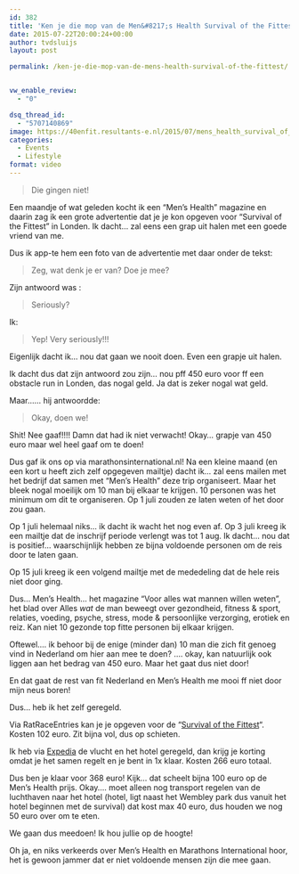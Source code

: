 ```yaml
---
id: 382
title: 'Ken je die mop van de Men&#8217;s Health Survival of the Fittest?'
date: 2015-07-22T20:00:24+00:00
author: tvdsluijs
layout: post

permalink: /ken-je-die-mop-van-de-mens-health-survival-of-the-fittest/


vw_enable_review:
  - "0"

dsq_thread_id:
  - "5707140869"
image: https://40enfit.resultants-e.nl/2015/07/mens_health_survival_of_the_fittest.jpg
categories:
  - Events
  - Lifestyle
format: video
---
```

> Die gingen niet!

Een maandje of wat geleden kocht ik een &#8220;Men&#8217;s Health&#8221; magazine en daarin zag ik een grote advertentie dat je je kon opgeven voor &#8220;Survival of the Fittest&#8221; in Londen. Ik dacht&#8230; zal eens een grap uit halen met een goede vriend van me.<!--more-->

Dus ik app-te hem een foto van de advertentie met daar onder de tekst:

> Zeg, wat denk je er van? Doe je mee?

Zijn antwoord was :

> Seriously?

Ik:

> Yep! Very seriously!!!

Eigenlijk dacht ik&#8230; nou dat gaan we nooit doen. Even een grapje uit halen.

Ik dacht dus dat zijn antwoord zou zijn&#8230; nou pff 450 euro voor ff een obstacle run in Londen, das nogal geld. Ja dat is zeker nogal wat geld.

Maar&#8230;&#8230; hij antwoordde:

> Okay, doen we!

Shit! Nee gaaf!!!! Damn dat had ik niet verwacht! Okay&#8230; grapje van 450 euro maar wel heel gaaf om te doen!

Dus gaf ik ons op via marathonsinternational.nl! Na een kleine maand (en een kort u heeft zich zelf opgegeven mailtje) dacht ik&#8230; zal eens mailen met het bedrijf dat samen met &#8220;Men&#8217;s Health&#8221; deze trip organiseert. Maar het bleek nogal moeilijk om 10 man bij elkaar te krijgen. 10 personen was het minimum om dit te organiseren. Op 1 juli zouden ze laten weten of het door zou gaan.

Op 1 juli helemaal niks&#8230; ik dacht ik wacht het nog even af. Op 3 juli kreeg ik een mailtje dat de inschrijf periode verlengt was tot 1 aug. Ik dacht&#8230; nou dat is positief&#8230; waarschijnlijk hebben ze bijna voldoende personen om de reis door te laten gaan.

Op 15 juli kreeg ik een volgend mailtje met de mededeling dat de hele reis niet door ging.

Dus&#8230; Men&#8217;s Health&#8230; het magazine &#8220;Voor alles wat mannen willen weten&#8221;, het blad over Alles _wat_ de man beweegt over gezondheid, fitness & sport, relaties, voeding, psyche, stress, mode & persoonlijke verzorging, erotiek en reiz. Kan niet 10 gezonde top fitte personen bij elkaar krijgen.

Oftewel&#8230;. ik behoor bij de enige (minder dan) 10 man die zich fit genoeg vind in Nederland om hier aan mee te doen? &#8230;. okay, kan natuurlijk ook liggen aan het bedrag van 450 euro. Maar het gaat dus niet door!

En dat gaat de rest van fit Nederland en Men&#8217;s Health me mooi ff niet door mijn neus boren!

Dus&#8230; heb ik het zelf geregeld.

Via RatRaceEntries kan je je opgeven voor de &#8220;<a href="http://www.mhsurvival.co.uk/cities-pricing/#london" target="_blank">Survival of the Fittest</a>&#8220;. Kosten 102 euro. Zit bijna vol, dus op schieten.

Ik heb via <a href="http://ad.zanox.com/ppc/?32115445C28146583T" target="_blank">Expedia</a> de vlucht en het hotel geregeld, dan krijg je korting omdat je het samen regelt en je bent in 1x klaar. Kosten 266 euro totaal.

Dus ben je klaar voor 368 euro! Kijk&#8230; dat scheelt bijna 100 euro op de Men&#8217;s Health prijs. Okay&#8230;. moet alleen nog transport regelen van de luchthaven naar het hotel (hotel, ligt naast het Wembley park dus vanuit het hotel beginnen met de survival) dat kost max 40 euro, dus houden we nog 50 euro over om te eten.

We gaan dus meedoen! Ik hou jullie op de hoogte!

Oh ja, en niks verkeerds over Men&#8217;s Health en Marathons International hoor, het is gewoon jammer dat er niet voldoende mensen zijn die mee gaan.